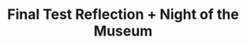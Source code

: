 ---
title: Final Test Reflection + Night of the Museum
toc: true
comments: true
layout: post
description: Final test corrections, topic reflections, night of the museum reflection.
permalink: /final/reflections
image: /images/mdimage.jpg
categories: [week 12]
---